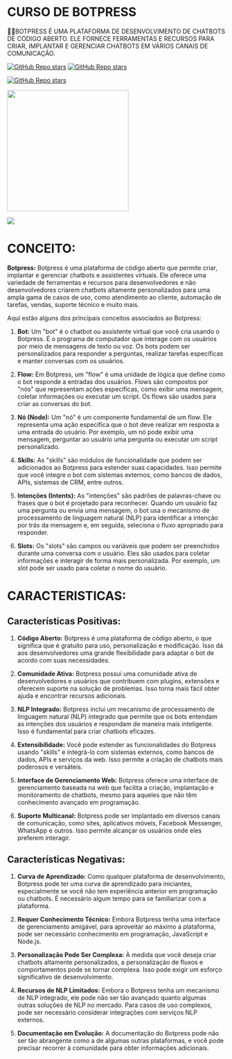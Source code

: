 # CURSO DE BOTPRESS
👨‍⚖️BOTPRESS É UMA PLATAFORMA DE DESENVOLVIMENTO DE CHATBOTS DE CÓDIGO ABERTO. ELE FORNECE FERRAMENTAS E RECURSOS PARA CRIAR, IMPLANTAR E GERENCIAR CHATBOTS EM VÁRIOS CANAIS DE COMUNICAÇÃO.

[![GitHub Repo stars](https://img.shields.io/badge/VILHALVA-GITHUB-03A9F4?logo=github)](https://github.com/VILHALVA) 
[![GitHub Repo stars](https://img.shields.io/badge/VEJA-DOCUMENTAÇÃO-03A9F4?logo=google)](https://botpress.com/docs/)

[![GitHub Repo stars](https://img.shields.io/badge/-PLAYLIST%20DO%20YOUTUBE-blueviolet)](https://youtube.com/playlist?list=PLlJHGGklthGmK_GTzQn434EttMd3W3C6b&si=6fSO4qjh4D0FKAhk)

<img src="https://seekvectorlogo.net/wp-content/uploads/2023/05/botpress-vector-logo.png" width="280"> <br>

![](https://i.imgur.com/waxVImv.png)

# CONCEITO:
**Botpress:**
Botpress é uma plataforma de código aberto que permite criar, implantar e gerenciar chatbots e assistentes virtuais. Ele oferece uma variedade de ferramentas e recursos para desenvolvedores e não desenvolvedores criarem chatbots altamente personalizados para uma ampla gama de casos de uso, como atendimento ao cliente, automação de tarefas, vendas, suporte técnico e muito mais.

Aqui estão alguns dos principais conceitos associados ao Botpress:

1. **Bot:** Um "bot" é o chatbot ou assistente virtual que você cria usando o Botpress. É o programa de computador que interage com os usuários por meio de mensagens de texto ou voz. Os bots podem ser personalizados para responder a perguntas, realizar tarefas específicas e manter conversas com os usuários.

2. **Flow:** Em Botpress, um "flow" é uma unidade de lógica que define como o bot responde a entradas dos usuários. Flows são compostos por "nós" que representam ações específicas, como exibir uma mensagem, coletar informações ou executar um script. Os flows são usados para criar as conversas do bot.

3. **Nó (Node):** Um "nó" é um componente fundamental de um flow. Ele representa uma ação específica que o bot deve realizar em resposta a uma entrada do usuário. Por exemplo, um nó pode exibir uma mensagem, perguntar ao usuário uma pergunta ou executar um script personalizado.

4. **Skills:** As "skills" são módulos de funcionalidade que podem ser adicionados ao Botpress para estender suas capacidades. Isso permite que você integre o bot com sistemas externos, como bancos de dados, APIs, sistemas de CRM, entre outros.

5. **Intenções (Intents):** As "intenções" são padrões de palavras-chave ou frases que o bot é projetado para reconhecer. Quando um usuário faz uma pergunta ou envia uma mensagem, o bot usa o mecanismo de processamento de linguagem natural (NLP) para identificar a intenção por trás da mensagem e, em seguida, seleciona o fluxo apropriado para responder.

6. **Slots:** Os "slots" são campos ou variáveis que podem ser preenchidos durante uma conversa com o usuário. Eles são usados para coletar informações e interagir de forma mais personalizada. Por exemplo, um slot pode ser usado para coletar o nome do usuário.

# CARACTERISTICAS:
## Características Positivas:
1. **Código Aberto:** Botpress é uma plataforma de código aberto, o que significa que é gratuito para uso, personalização e modificação. Isso dá aos desenvolvedores uma grande flexibilidade para adaptar o bot de acordo com suas necessidades.

2. **Comunidade Ativa:** Botpress possui uma comunidade ativa de desenvolvedores e usuários que contribuem com plugins, extensões e oferecem suporte na solução de problemas. Isso torna mais fácil obter ajuda e encontrar recursos adicionais.

3. **NLP Integrado:** Botpress inclui um mecanismo de processamento de linguagem natural (NLP) integrado que permite que os bots entendam as intenções dos usuários e respondam de maneira mais inteligente. Isso é fundamental para criar chatbots eficazes.

4. **Extensibilidade:** Você pode estender as funcionalidades do Botpress usando "skills" e integrá-lo com sistemas externos, como bancos de dados, APIs e serviços da web. Isso permite a criação de chatbots mais poderosos e versáteis.

5. **Interface de Gerenciamento Web:** Botpress oferece uma interface de gerenciamento baseada na web que facilita a criação, implantação e monitoramento de chatbots, mesmo para aqueles que não têm conhecimento avançado em programação.

6. **Suporte Multicanal:** Botpress pode ser implantado em diversos canais de comunicação, como sites, aplicativos móveis, Facebook Messenger, WhatsApp e outros. Isso permite alcançar os usuários onde eles preferem interagir.

## Características Negativas:
1. **Curva de Aprendizado:** Como qualquer plataforma de desenvolvimento, Botpress pode ter uma curva de aprendizado para iniciantes, especialmente se você não tem experiência anterior em programação ou chatbots. É necessário algum tempo para se familiarizar com a plataforma.

2. **Requer Conhecimento Técnico:** Embora Botpress tenha uma interface de gerenciamento amigável, para aproveitar ao máximo a plataforma, pode ser necessário conhecimento em programação, JavaScript e Node.js.

3. **Personalização Pode Ser Complexa:** À medida que você deseja criar chatbots altamente personalizados, a personalização de fluxos e comportamentos pode se tornar complexa. Isso pode exigir um esforço significativo de desenvolvimento.

4. **Recursos de NLP Limitados:** Embora o Botpress tenha um mecanismo de NLP integrado, ele pode não ser tão avançado quanto algumas outras soluções de NLP no mercado. Para casos de uso complexos, pode ser necessário considerar integrações com serviços NLP externos.

5. **Documentação em Evolução:** A documentação do Botpress pode não ser tão abrangente como a de algumas outras plataformas, e você pode precisar recorrer à comunidade para obter informações adicionais.

